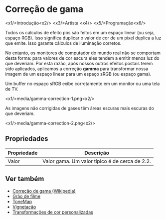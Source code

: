 # Correção de gama

<x1\/>Introdução<x2\/>
<x3\/>Artista <x4\/>
<x5\/>Programação<x6\/>

Todos os cálculos de efeito pós são feitos em um espaço linear (ou seja, espaço RGB). Isso significa duplicar o valor de cor de um pixel duplica a luz que emite. Isso garante cálculos de iluminação corretos.

No entanto, os monitores de computador do mundo real não se comportam desta forma: para valores de cor escura eles tendem a emitir menos luz do que deveriam. Por esta razão, após nossos outros efeitos postais terem sido aplicados, aplicamos a correção **gamma** para transformar nossa imagem de um espaço linear para um espaço sRGB (ou espaço gama).

Um buffer no espaço sRGB exibe corretamente em um monitor ou uma tela de TV.

<x1\/>media\/gamma-correction-1.png<x2\/>

As imagens não corrigidas de gases têm áreas escuras mais escuras do que deveriam.

<x1\/>media\/gamma-correction-2.png<x2\/>

## Propriedades

| Propriedade | Descrição |
| -------- | ----------------------------------------------- |
| Valor | Valor gama. Um valor típico é de cerca de 2.2. |

## Ver também

* [Correção de gama (Wikipedia)](http://en.wikipedia.org/wiki/Gamma_correction)
* [Grão de filme](film-grain.md)
* [ToneMap](tonemap.md)
* [Vignetação](vignetting.md)
* [Transformações de cor personalizadas](custom-color-transforms.md)